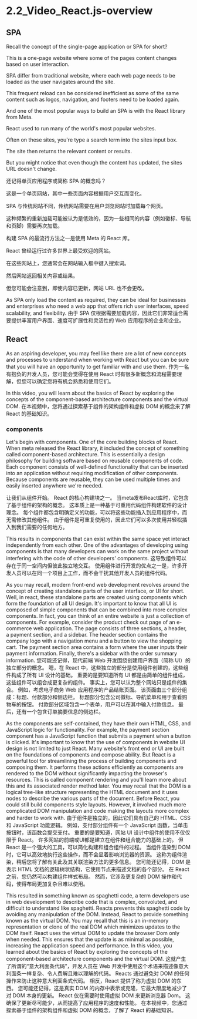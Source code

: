 # 2.2_Video_React.js-overview

## SPA

Recall the concept of the single-page application or SPA for short? 

This is a one-page website where some of the pages content changes based on user interaction. 

SPA differ from traditional website, where each web page needs to be loaded as the user navigates around the site. 

This frequent reload can be considered inefficient as some of the same content such as logos, navigation, and footers need to be loaded again. 

And one of the most popular ways to build an SPA is with the React library from Meta. 

React used to run many of the world's most popular websites. 

Often on these sites, you're type a search term into the sites input box. 

The site then returns the relevant content or results. 

But you might notice that even though the content has updated, the sites URL doesn't change. 

还记得单页应用程序或简称 SPA 的概念吗？

这是一个单页网站，其中一些页面内容根据用户交互而变化。

SPA 与传统网站不同，传统网站需要在用户浏览网站时加载每个网页。

这种频繁的重新加载可能被认为是低效的，因为一些相同的内容（例如徽标、导航和页脚）需要再次加载。

构建 SPA 的最流行方法之一是使用 Meta 的 React 库。

React 曾经运行过许多世界上最受欢迎的网站。

在这些网站上，您通常会在网站输入框中键入搜索词。

然后网站返回相关内容或结果。

但您可能会注意到，即使内容已更新，网站 URL 也不会更改。

As SPA only load the content as required, they can be ideal for businesses and enterprises who need a web app that offers rich user interfaces, speed scalability, and flexibility. 
由于 SPA 仅根据需要加载内容，因此它们非常适合需要提供丰富用户界面、速度可扩展性和灵活性的 Web 应用程序的企业和企业。

## React

As an aspiring developer, you may feel like there are a lot of new concepts and processes to understand when working with React but you can be sure that you will have an opportunity to get familiar with and use them. 
作为一名有抱负的开发人员，您可能会觉得在使用 React 时有很多新概念和流程需要理解，但您可以确定您将有机会熟悉和使用它们。

In this video, you will learn about the basics of React by exploring the concepts of the component-based architecture components and the virtual DOM. 
在本视频中，您将通过探索基于组件的架构组件和虚拟 DOM 的概念来了解 React 的基础知识。 

### components

Let's begin with components. One of the core building blocks of React. When meta released the React library, it included the concept of something called component-based architecture. This is essentially a design philosophy for building software based on reusable components of code. Each component consists of well-defined functionality that can be inserted into an application without requiring modification of other components. Because components are reusable, they can be used multiple times and easily inserted anywhere we're needed.

让我们从组件开始。 React 的核心构建块之一。 当meta发布React库时，它包含了基于组件的架构的概念。 这本质上是一种基于可重用代码组件构建软件的设计理念。 每个组件都包含明确定义的功能，可以将这些功能插入到应用程序中，而无需修改其他组件。 由于组件是可重复使用的，因此它们可以多次使用并轻松插入到我们需要的任何地方。

This results in components that can exist within the same space yet interact independently from each other. One of the advantages of developing using components is that many developers can work on the same project without interfering with the code of other developers' components. 
这导致组件可以存在于同一空间内但彼此独立地交互。 使用组件进行开发的优点之一是，许多开发人员可以在同一个项目上工作，而不会干扰其他开发人员的组件代码。

As you may recall, modern front-end web development revolves around the concept of creating standalone parts of the user interface, or UI for short. Well, in react, these standalone parts are created using components which form the foundation of all UI design. It's important to know that all UI is composed of simple components that can be combined into more complex components. In fact, you can think of an entire website is just a collection of components. For example, consider the product check out page of an e-commerce web application. The page consists of three sections, a header, a payment section, and a sidebar. The header section contains the company logo with a navigation menu and a button to view the shopping cart. The payment section area contains a form where the user inputs their payment information. Finally, there's a sidebar with the order summary information. 
您可能还记得，现代前端 Web 开发围绕创建用户界面（简称 UI）的独立部分的概念。 嗯，在 React 中，这些独立的部分是使用组件创建的，这些组件构成了所有 UI 设计的基础。 重要的是要知道所有 UI 都是由简单的组件组成，这些组件可以组合成更复杂的组件。 事实上，您可以认为整个网站只是组件的集合。 例如，考虑电子商务 Web 应用程序的产品结账页面。 该页面由三个部分组成：标题、付款部分和侧边栏。 标题部分包含公司徽标、导航菜单和用于查看购物车的按钮。 付款部分区域包含一个表单，用户可以在其中输入付款信息。 最后，还有一个包含订单摘要信息的侧边栏。

As the components are self-contained, they have their own HTML, CSS, and JavaScript logic for functionality. For example, the payment section component has a JavaScript function that submits a payment when a button is clicked. It's important to know that the use of components in website UI design is not limited to just React. Many website's front end or UI are built on the foundations of components and compose ability. But React is a powerful tool for streamlining the process of building components and composing them. It performs these actions efficiently as components are rendered to the DOM without significantly impacting the browser's resources. This is called component rendering and you'll learn more about this and its associated render method later. You may recall that the DOM is a logical tree-like structure representing the HTML document and it uses nodes to describe the various parts of the document. Before React, you could still build components style layouts. However, it involved much more complicated DOM manipulation and code making the layouts more complex and harder to work with. 
由于组件是独立的，因此它们具有自己的 HTML、CSS 和 JavaScript 功能逻辑。 例如，支付部分组件有一个 JavaScript 函数，当单击按钮时，该函数会提交支付。 重要的是要知道，网站 UI 设计中组件的使用不仅仅限于 React。 许多网站的前端或UI都是建立在组件和组合能力的基础上的。 但 React 是一个强大的工具，可以简化构建和组合组件的过程。 当组件渲染到 DOM 时，它可以高效地执行这些操作，而不会显着影响浏览器的资源。 这称为组件渲染，稍后您将了解有关此及其关联渲染方法的更多信息。 您可能还记得，DOM 是表示 HTML 文档的逻辑树状结构，它使用节点来描述文档的各个部分。 在 React 之前，您仍然可以构建组件样式布局。 然而，它涉及更复杂的 DOM 操作和代码，使得布局更加复杂且难以使用。

This resulted in something known as spaghetti code, a term developers use in web development to describe code that is complex, convoluted, and difficult to understand like spaghetti. Reacts prevents this spaghetti code by avoiding any manipulation of the DOM. Instead, React to provide something known as the virtual DOM. You may recall that this is an in-memory representation or clone of the real DOM which minimizes updates to the DOM itself. React uses the virtual DOM to update the browser Dom only when needed. This ensures that the update is as minimal as possible, increasing the application speed and performance. In this video, you learned about the basics of React by exploring the concepts of the component-based architecture components and the virtual DOM.
这就产生了所谓的“意大利面条代码”，开发人员在 Web 开发中使用这个术语来描述像意大利面条一样复杂、令人费解且难以理解的代码。 Reacts 通过避免对 DOM 的任何操作来防止这种意大利面条式代码。 相反，React 提供了称为虚拟 DOM 的东西。 您可能还记得，这是真实 DOM 的内存中表示或克隆，它最大限度地减少了对 DOM 本身的更新。 React 仅在需要时使用虚拟 DOM 来更新浏览器 Dom。 这确保了更新尽可能少，从而提高了应用程序的速度和性能。 在本视频中，您通过探索基于组件的架构组件和虚拟 DOM 的概念，了解了 React 的基础知识。